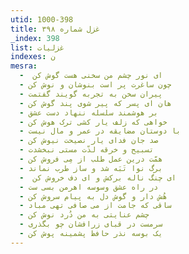 ```yaml
---
utid: 1000-398
title: غزل شماره ۳۹۸
_index: 398
list: غزلیات
indexes: ن
mesra:
  - ‌ ای نور چشم من سخنی هست گوش کن
  - چون ساغرت پر است بنوشان و نوش کن
  - پیران سخن به تجربه گویند گفتمت
  - هان ای پسر که پیر شوی پند گوش کن
  - بر هوشمند سلسله ننهاد دست عشق
  - خواهی که زلف یار کشی ترک هوش کن
  - با دوستان مضایقه در عمر و مال نیست
  - صد جان فدای یار نصیحت نیوش کن
  - تسبیح و خرقه لذّت مستی نبخشدت
  - همّت درین عمل طلب از مِی فروش کن
  - برگ نوا تَبَه شد و ساز طرب نماند
  - ‌ ای چنگ ناله برکش و ای دف خروش کن
  - در راه عشق وسوسه اهرمن بسی ست
  - هُش دار و گوش دل به پیام سروش کن
  - ساقی که جامت از می صافی تهی مباد
  - چشم عنایتی به من دُرد نوش کن
  - سرمست در قبای زرافشان چو بگذری
  - یک بوسه نذر حافظ پشمینه پوش کن
---
```


